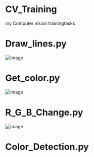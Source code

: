 # CV_Training
my Computer vision trainingtasks

# Draw_lines.py
![image](https://github.com/Osama-Abd-El-Mohsen/CV_Training/assets/62304741/93e7613d-83f1-44ab-84ae-1770a1206c7f)


# Get_color.py
![image](https://github.com/Osama-Abd-El-Mohsen/CV_Training/assets/62304741/f8d5ae26-e2e3-43bd-9a34-ddf106826a55)

# R_G_B_Change.py
![image](https://github.com/Osama-Abd-El-Mohsen/CV_Training/assets/62304741/7e259c25-cbdf-48f4-b71c-2a1220bd7236)


# Color_Detection.py